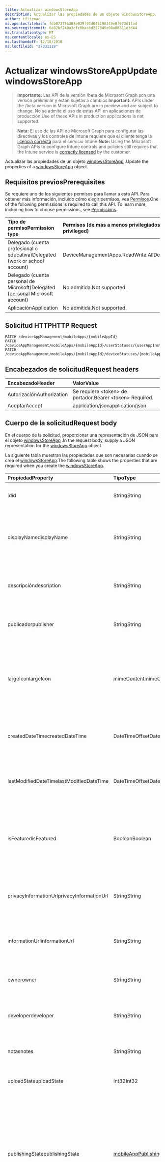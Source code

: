 ```yaml
---
title: Actualizar windowsStoreApp
description: Actualizar las propiedades de un objeto windowsStoreApp.
author: tfitzmac
ms.openlocfilehash: fdb07375b388e829f93d045198349e8f673d1fad
ms.sourcegitcommit: 6a82bf240a3cfc0baabd227349e08a08311e3d44
ms.translationtype: MT
ms.contentlocale: es-ES
ms.lasthandoff: 12/18/2018
ms.locfileid: "27331118"
---
```

# <a name="update-windowsstoreapp"></a><span data-ttu-id="224e8-103">Actualizar windowsStoreApp</span><span class="sxs-lookup"><span data-stu-id="224e8-103">Update windowsStoreApp</span></span>

> <span data-ttu-id="224e8-104">**Importante:** Las API de la versión /beta de Microsoft Graph son una versión preliminar y están sujetas a cambios.</span><span class="sxs-lookup"><span data-stu-id="224e8-104">**Important:** APIs under the /beta version in Microsoft Graph are in preview and are subject to change.</span></span> <span data-ttu-id="224e8-105">No se admite el uso de estas API en aplicaciones de producción.</span><span class="sxs-lookup"><span data-stu-id="224e8-105">Use of these APIs in production applications is not supported.</span></span>

> <span data-ttu-id="224e8-106">**Nota:** El uso de las API de Microsoft Graph para configurar las directivas y los controles de Intune requiere que el cliente tenga la [licencia correcta](https://go.microsoft.com/fwlink/?linkid=839381) para el servicio Intune.</span><span class="sxs-lookup"><span data-stu-id="224e8-106">**Note:** Using the Microsoft Graph APIs to configure Intune controls and policies still requires that the Intune service is [correctly licensed](https://go.microsoft.com/fwlink/?linkid=839381) by the customer.</span></span>

<span data-ttu-id="224e8-107">Actualizar las propiedades de un objeto [windowsStoreApp](../resources/intune-apps-windowsstoreapp.md) .</span><span class="sxs-lookup"><span data-stu-id="224e8-107">Update the properties of a [windowsStoreApp](../resources/intune-apps-windowsstoreapp.md) object.</span></span>
## <a name="prerequisites"></a><span data-ttu-id="224e8-108">Requisitos previos</span><span class="sxs-lookup"><span data-stu-id="224e8-108">Prerequisites</span></span>
<span data-ttu-id="224e8-p102">Se requiere uno de los siguientes permisos para llamar a esta API. Para obtener más información, incluido cómo elegir permisos, vea [Permisos](/graph/permissions-reference).</span><span class="sxs-lookup"><span data-stu-id="224e8-p102">One of the following permissions is required to call this API. To learn more, including how to choose permissions, see [Permissions](/graph/permissions-reference).</span></span>

|<span data-ttu-id="224e8-111">Tipo de permiso</span><span class="sxs-lookup"><span data-stu-id="224e8-111">Permission type</span></span>|<span data-ttu-id="224e8-112">Permisos (de más a menos privilegiados)</span><span class="sxs-lookup"><span data-stu-id="224e8-112">Permissions (from most to least privileged)</span></span>|
|:---|:---|
|<span data-ttu-id="224e8-113">Delegado (cuenta profesional o educativa)</span><span class="sxs-lookup"><span data-stu-id="224e8-113">Delegated (work or school account)</span></span>|<span data-ttu-id="224e8-114">DeviceManagementApps.ReadWrite.All</span><span class="sxs-lookup"><span data-stu-id="224e8-114">DeviceManagementApps.ReadWrite.All</span></span>|
|<span data-ttu-id="224e8-115">Delegado (cuenta personal de Microsoft)</span><span class="sxs-lookup"><span data-stu-id="224e8-115">Delegated (personal Microsoft account)</span></span>|<span data-ttu-id="224e8-116">No admitida.</span><span class="sxs-lookup"><span data-stu-id="224e8-116">Not supported.</span></span>|
|<span data-ttu-id="224e8-117">Aplicación</span><span class="sxs-lookup"><span data-stu-id="224e8-117">Application</span></span>|<span data-ttu-id="224e8-118">No admitida.</span><span class="sxs-lookup"><span data-stu-id="224e8-118">Not supported.</span></span>|

## <a name="http-request"></a><span data-ttu-id="224e8-119">Solicitud HTTP</span><span class="sxs-lookup"><span data-stu-id="224e8-119">HTTP Request</span></span>
<!-- {
  "blockType": "ignored"
}
-->
``` http
PATCH /deviceAppManagement/mobileApps/{mobileAppId}
PATCH /deviceAppManagement/mobileApps/{mobileAppId}/userStatuses/{userAppInstallStatusId}/app
PATCH /deviceAppManagement/mobileApps/{mobileAppId}/deviceStatuses/{mobileAppInstallStatusId}/app
```

## <a name="request-headers"></a><span data-ttu-id="224e8-120">Encabezados de solicitud</span><span class="sxs-lookup"><span data-stu-id="224e8-120">Request headers</span></span>
|<span data-ttu-id="224e8-121">Encabezado</span><span class="sxs-lookup"><span data-stu-id="224e8-121">Header</span></span>|<span data-ttu-id="224e8-122">Valor</span><span class="sxs-lookup"><span data-stu-id="224e8-122">Value</span></span>|
|:---|:---|
|<span data-ttu-id="224e8-123">Autorización</span><span class="sxs-lookup"><span data-stu-id="224e8-123">Authorization</span></span>|<span data-ttu-id="224e8-124">Se requiere &lt;token&gt; de portador.</span><span class="sxs-lookup"><span data-stu-id="224e8-124">Bearer &lt;token&gt; Required.</span></span>|
|<span data-ttu-id="224e8-125">Aceptar</span><span class="sxs-lookup"><span data-stu-id="224e8-125">Accept</span></span>|<span data-ttu-id="224e8-126">application/json</span><span class="sxs-lookup"><span data-stu-id="224e8-126">application/json</span></span>|

## <a name="request-body"></a><span data-ttu-id="224e8-127">Cuerpo de la solicitud</span><span class="sxs-lookup"><span data-stu-id="224e8-127">Request body</span></span>
<span data-ttu-id="224e8-128">En el cuerpo de la solicitud, proporcionar una representación de JSON para el objeto [windowsStoreApp](../resources/intune-apps-windowsstoreapp.md) .</span><span class="sxs-lookup"><span data-stu-id="224e8-128">In the request body, supply a JSON representation for the [windowsStoreApp](../resources/intune-apps-windowsstoreapp.md) object.</span></span>

<span data-ttu-id="224e8-129">La siguiente tabla muestran las propiedades que son necesarias cuando se crea el [windowsStoreApp](../resources/intune-apps-windowsstoreapp.md).</span><span class="sxs-lookup"><span data-stu-id="224e8-129">The following table shows the properties that are required when you create the [windowsStoreApp](../resources/intune-apps-windowsstoreapp.md).</span></span>

|<span data-ttu-id="224e8-130">Propiedad</span><span class="sxs-lookup"><span data-stu-id="224e8-130">Property</span></span>|<span data-ttu-id="224e8-131">Tipo</span><span class="sxs-lookup"><span data-stu-id="224e8-131">Type</span></span>|<span data-ttu-id="224e8-132">Descripción</span><span class="sxs-lookup"><span data-stu-id="224e8-132">Description</span></span>|
|:---|:---|:---|
|<span data-ttu-id="224e8-133">id</span><span class="sxs-lookup"><span data-stu-id="224e8-133">id</span></span>|<span data-ttu-id="224e8-134">String</span><span class="sxs-lookup"><span data-stu-id="224e8-134">String</span></span>|<span data-ttu-id="224e8-135">Clave de la entidad.</span><span class="sxs-lookup"><span data-stu-id="224e8-135">Key of the entity.</span></span> <span data-ttu-id="224e8-136">Heredado de [mobileApp](../resources/intune-apps-mobileapp.md).</span><span class="sxs-lookup"><span data-stu-id="224e8-136">Inherited from [mobileApp](../resources/intune-apps-mobileapp.md)</span></span>|
|<span data-ttu-id="224e8-137">displayName</span><span class="sxs-lookup"><span data-stu-id="224e8-137">displayName</span></span>|<span data-ttu-id="224e8-138">String</span><span class="sxs-lookup"><span data-stu-id="224e8-138">String</span></span>|<span data-ttu-id="224e8-139">Título de la aplicación importado o proporcionado por el administrador.</span><span class="sxs-lookup"><span data-stu-id="224e8-139">The admin provided or imported title of the app.</span></span> <span data-ttu-id="224e8-140">Heredado de [mobileApp](../resources/intune-apps-mobileapp.md).</span><span class="sxs-lookup"><span data-stu-id="224e8-140">Inherited from [mobileApp](../resources/intune-apps-mobileapp.md)</span></span>|
|<span data-ttu-id="224e8-141">descripción</span><span class="sxs-lookup"><span data-stu-id="224e8-141">description</span></span>|<span data-ttu-id="224e8-142">String</span><span class="sxs-lookup"><span data-stu-id="224e8-142">String</span></span>|<span data-ttu-id="224e8-143">Descripción de la aplicación.</span><span class="sxs-lookup"><span data-stu-id="224e8-143">The description of the app.</span></span> <span data-ttu-id="224e8-144">Heredado de [mobileApp](../resources/intune-apps-mobileapp.md).</span><span class="sxs-lookup"><span data-stu-id="224e8-144">Inherited from [mobileApp](../resources/intune-apps-mobileapp.md)</span></span>|
|<span data-ttu-id="224e8-145">publicador</span><span class="sxs-lookup"><span data-stu-id="224e8-145">publisher</span></span>|<span data-ttu-id="224e8-146">String</span><span class="sxs-lookup"><span data-stu-id="224e8-146">String</span></span>|<span data-ttu-id="224e8-147">Publicador de la aplicación.</span><span class="sxs-lookup"><span data-stu-id="224e8-147">The publisher of the app.</span></span> <span data-ttu-id="224e8-148">Heredado de [mobileApp](../resources/intune-apps-mobileapp.md).</span><span class="sxs-lookup"><span data-stu-id="224e8-148">Inherited from [mobileApp](../resources/intune-apps-mobileapp.md)</span></span>|
|<span data-ttu-id="224e8-149">largeIcon</span><span class="sxs-lookup"><span data-stu-id="224e8-149">largeIcon</span></span>|[<span data-ttu-id="224e8-150">mimeContent</span><span class="sxs-lookup"><span data-stu-id="224e8-150">mimeContent</span></span>](../resources/intune-shared-mimecontent.md)|<span data-ttu-id="224e8-151">Icono grande que se mostrará en los detalles de la aplicación y se usa para cargar el icono.</span><span class="sxs-lookup"><span data-stu-id="224e8-151">The large icon, to be displayed in the app details and used for upload of the icon.</span></span> <span data-ttu-id="224e8-152">Heredado de [mobileApp](../resources/intune-apps-mobileapp.md).</span><span class="sxs-lookup"><span data-stu-id="224e8-152">Inherited from [mobileApp](../resources/intune-apps-mobileapp.md)</span></span>|
|<span data-ttu-id="224e8-153">createdDateTime</span><span class="sxs-lookup"><span data-stu-id="224e8-153">createdDateTime</span></span>|<span data-ttu-id="224e8-154">DateTimeOffset</span><span class="sxs-lookup"><span data-stu-id="224e8-154">DateTimeOffset</span></span>|<span data-ttu-id="224e8-155">Fecha y hora de creación de la aplicación.</span><span class="sxs-lookup"><span data-stu-id="224e8-155">The date and time the app was created.</span></span> <span data-ttu-id="224e8-156">Heredado de [mobileApp](../resources/intune-apps-mobileapp.md).</span><span class="sxs-lookup"><span data-stu-id="224e8-156">Inherited from [mobileApp](../resources/intune-apps-mobileapp.md)</span></span>|
|<span data-ttu-id="224e8-157">lastModifiedDateTime</span><span class="sxs-lookup"><span data-stu-id="224e8-157">lastModifiedDateTime</span></span>|<span data-ttu-id="224e8-158">DateTimeOffset</span><span class="sxs-lookup"><span data-stu-id="224e8-158">DateTimeOffset</span></span>|<span data-ttu-id="224e8-159">Fecha y hora de la última modificación de la aplicación.</span><span class="sxs-lookup"><span data-stu-id="224e8-159">The date and time the app was last modified.</span></span> <span data-ttu-id="224e8-160">Heredado de [mobileApp](../resources/intune-apps-mobileapp.md).</span><span class="sxs-lookup"><span data-stu-id="224e8-160">Inherited from [mobileApp](../resources/intune-apps-mobileapp.md)</span></span>|
|<span data-ttu-id="224e8-161">isFeatured</span><span class="sxs-lookup"><span data-stu-id="224e8-161">isFeatured</span></span>|<span data-ttu-id="224e8-162">Boolean</span><span class="sxs-lookup"><span data-stu-id="224e8-162">Boolean</span></span>|<span data-ttu-id="224e8-163">Valor que indica si el administrador ha marcado la aplicación como destacada. Heredado de [mobileApp](../resources/intune-apps-mobileapp.md).</span><span class="sxs-lookup"><span data-stu-id="224e8-163">The value indicating whether the app is marked as featured by the admin. Inherited from [mobileApp](../resources/intune-apps-mobileapp.md)</span></span>|
|<span data-ttu-id="224e8-164">privacyInformationUrl</span><span class="sxs-lookup"><span data-stu-id="224e8-164">privacyInformationUrl</span></span>|<span data-ttu-id="224e8-165">String</span><span class="sxs-lookup"><span data-stu-id="224e8-165">String</span></span>|<span data-ttu-id="224e8-166">La dirección URL de la declaración de privacidad.</span><span class="sxs-lookup"><span data-stu-id="224e8-166">The privacy statement Url.</span></span> <span data-ttu-id="224e8-167">Heredado de [mobileApp](../resources/intune-apps-mobileapp.md).</span><span class="sxs-lookup"><span data-stu-id="224e8-167">Inherited from [mobileApp](../resources/intune-apps-mobileapp.md)</span></span>|
|<span data-ttu-id="224e8-168">informationUrl</span><span class="sxs-lookup"><span data-stu-id="224e8-168">informationUrl</span></span>|<span data-ttu-id="224e8-169">String</span><span class="sxs-lookup"><span data-stu-id="224e8-169">String</span></span>|<span data-ttu-id="224e8-170">La dirección URL para obtener más información.</span><span class="sxs-lookup"><span data-stu-id="224e8-170">The more information Url.</span></span> <span data-ttu-id="224e8-171">Heredado de [mobileApp](../resources/intune-apps-mobileapp.md).</span><span class="sxs-lookup"><span data-stu-id="224e8-171">Inherited from [mobileApp](../resources/intune-apps-mobileapp.md)</span></span>|
|<span data-ttu-id="224e8-172">owner</span><span class="sxs-lookup"><span data-stu-id="224e8-172">owner</span></span>|<span data-ttu-id="224e8-173">String</span><span class="sxs-lookup"><span data-stu-id="224e8-173">String</span></span>|<span data-ttu-id="224e8-174">Propietario de la aplicación.</span><span class="sxs-lookup"><span data-stu-id="224e8-174">The owner of the app.</span></span> <span data-ttu-id="224e8-175">Heredado de [mobileApp](../resources/intune-apps-mobileapp.md).</span><span class="sxs-lookup"><span data-stu-id="224e8-175">Inherited from [mobileApp](../resources/intune-apps-mobileapp.md)</span></span>|
|<span data-ttu-id="224e8-176">developer</span><span class="sxs-lookup"><span data-stu-id="224e8-176">developer</span></span>|<span data-ttu-id="224e8-177">String</span><span class="sxs-lookup"><span data-stu-id="224e8-177">String</span></span>|<span data-ttu-id="224e8-178">Desarrollador de la aplicación.</span><span class="sxs-lookup"><span data-stu-id="224e8-178">The developer of the app.</span></span> <span data-ttu-id="224e8-179">Heredado de [mobileApp](../resources/intune-apps-mobileapp.md).</span><span class="sxs-lookup"><span data-stu-id="224e8-179">Inherited from [mobileApp](../resources/intune-apps-mobileapp.md)</span></span>|
|<span data-ttu-id="224e8-180">notas</span><span class="sxs-lookup"><span data-stu-id="224e8-180">notes</span></span>|<span data-ttu-id="224e8-181">String</span><span class="sxs-lookup"><span data-stu-id="224e8-181">String</span></span>|<span data-ttu-id="224e8-182">Notas de la aplicación.</span><span class="sxs-lookup"><span data-stu-id="224e8-182">Notes for the app.</span></span> <span data-ttu-id="224e8-183">Heredado de [mobileApp](../resources/intune-apps-mobileapp.md).</span><span class="sxs-lookup"><span data-stu-id="224e8-183">Inherited from [mobileApp](../resources/intune-apps-mobileapp.md)</span></span>|
|<span data-ttu-id="224e8-184">uploadState</span><span class="sxs-lookup"><span data-stu-id="224e8-184">uploadState</span></span>|<span data-ttu-id="224e8-185">Int32</span><span class="sxs-lookup"><span data-stu-id="224e8-185">Int32</span></span>|<span data-ttu-id="224e8-186">El estado de carga.</span><span class="sxs-lookup"><span data-stu-id="224e8-186">The upload state.</span></span> <span data-ttu-id="224e8-187">Heredado de [mobileApp](../resources/intune-apps-mobileapp.md).</span><span class="sxs-lookup"><span data-stu-id="224e8-187">Inherited from [mobileApp](../resources/intune-apps-mobileapp.md)</span></span>|
|<span data-ttu-id="224e8-188">publishingState</span><span class="sxs-lookup"><span data-stu-id="224e8-188">publishingState</span></span>|[<span data-ttu-id="224e8-189">mobileAppPublishingState</span><span class="sxs-lookup"><span data-stu-id="224e8-189">mobileAppPublishingState</span></span>](../resources/intune-apps-mobileapppublishingstate.md)|<span data-ttu-id="224e8-190">Estado de publicación de la aplicación.</span><span class="sxs-lookup"><span data-stu-id="224e8-190">The publishing state for the app.</span></span> <span data-ttu-id="224e8-191">La aplicación no puede asignarse a menos que se publique.</span><span class="sxs-lookup"><span data-stu-id="224e8-191">The app cannot be assigned unless the app is published.</span></span> <span data-ttu-id="224e8-192">Se hereda de [mobileApp](../resources/intune-apps-mobileapp.md).</span><span class="sxs-lookup"><span data-stu-id="224e8-192">Inherited from [mobileApp](../resources/intune-apps-mobileapp.md).</span></span> <span data-ttu-id="224e8-193">Los valores posibles son: `notPublished`, `processing` y `published`.</span><span class="sxs-lookup"><span data-stu-id="224e8-193">Possible values are: `notPublished`, `processing`, `published`.</span></span>|
|<span data-ttu-id="224e8-194">appStoreUrl</span><span class="sxs-lookup"><span data-stu-id="224e8-194">appStoreUrl</span></span>|<span data-ttu-id="224e8-195">String</span><span class="sxs-lookup"><span data-stu-id="224e8-195">String</span></span>|<span data-ttu-id="224e8-196">URL de la tienda de aplicación de Windows.</span><span class="sxs-lookup"><span data-stu-id="224e8-196">The Windows app store URL.</span></span>|



## <a name="response"></a><span data-ttu-id="224e8-197">Respuesta</span><span class="sxs-lookup"><span data-stu-id="224e8-197">Response</span></span>
<span data-ttu-id="224e8-198">Si tiene éxito, este método devuelve una `200 OK` código de respuesta y un objeto actualizado [windowsStoreApp](../resources/intune-apps-windowsstoreapp.md) en el cuerpo de la respuesta.</span><span class="sxs-lookup"><span data-stu-id="224e8-198">If successful, this method returns a `200 OK` response code and an updated [windowsStoreApp](../resources/intune-apps-windowsstoreapp.md) object in the response body.</span></span>

## <a name="example"></a><span data-ttu-id="224e8-199">Ejemplo</span><span class="sxs-lookup"><span data-stu-id="224e8-199">Example</span></span>
### <a name="request"></a><span data-ttu-id="224e8-200">Solicitud</span><span class="sxs-lookup"><span data-stu-id="224e8-200">Request</span></span>
<span data-ttu-id="224e8-201">Aquí tiene un ejemplo de la solicitud.</span><span class="sxs-lookup"><span data-stu-id="224e8-201">Here is an example of the request.</span></span>
``` http
PATCH https://graph.microsoft.com/beta/deviceAppManagement/mobileApps/{mobileAppId}
Content-type: application/json
Content-length: 666

{
  "displayName": "Display Name value",
  "description": "Description value",
  "publisher": "Publisher value",
  "largeIcon": {
    "@odata.type": "microsoft.graph.mimeContent",
    "type": "Type value",
    "value": "dmFsdWU="
  },
  "lastModifiedDateTime": "2017-01-01T00:00:35.1329464-08:00",
  "isFeatured": true,
  "privacyInformationUrl": "https://example.com/privacyInformationUrl/",
  "informationUrl": "https://example.com/informationUrl/",
  "owner": "Owner value",
  "developer": "Developer value",
  "notes": "Notes value",
  "uploadState": 11,
  "publishingState": "processing",
  "appStoreUrl": "https://example.com/appStoreUrl/"
}
```

### <a name="response"></a><span data-ttu-id="224e8-202">Respuesta</span><span class="sxs-lookup"><span data-stu-id="224e8-202">Response</span></span>
<span data-ttu-id="224e8-p117">Aquí tiene un ejemplo de la respuesta. Nota: Puede que el objeto de respuesta que aparece aquí se trunque para abreviar. Todas las propiedades se devolverán de una llamada real.</span><span class="sxs-lookup"><span data-stu-id="224e8-p117">Here is an example of the response. Note: The response object shown here may be truncated for brevity. All of the properties will be returned from an actual call.</span></span>
``` http
HTTP/1.1 200 OK
Content-Type: application/json
Content-Length: 828

{
  "@odata.type": "#microsoft.graph.windowsStoreApp",
  "id": "fd4a5f8a-5f8a-fd4a-8a5f-4afd8a5f4afd",
  "displayName": "Display Name value",
  "description": "Description value",
  "publisher": "Publisher value",
  "largeIcon": {
    "@odata.type": "microsoft.graph.mimeContent",
    "type": "Type value",
    "value": "dmFsdWU="
  },
  "createdDateTime": "2017-01-01T00:02:43.5775965-08:00",
  "lastModifiedDateTime": "2017-01-01T00:00:35.1329464-08:00",
  "isFeatured": true,
  "privacyInformationUrl": "https://example.com/privacyInformationUrl/",
  "informationUrl": "https://example.com/informationUrl/",
  "owner": "Owner value",
  "developer": "Developer value",
  "notes": "Notes value",
  "uploadState": 11,
  "publishingState": "processing",
  "appStoreUrl": "https://example.com/appStoreUrl/"
}
```





